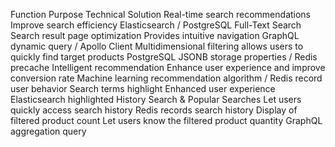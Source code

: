 Function Purpose Technical Solution
Real-time search recommendations Improve search efficiency Elasticsearch / PostgreSQL Full-Text
Search
Search result page optimization Provides intuitive navigation GraphQL dynamic query / Apollo Client
Multidimensional filtering allows users to quickly find target products PostgreSQL JSONB storage
properties / Redis precache
Intelligent recommendation Enhance user experience and improve conversion rate Machine learning
recommendation algorithm / Redis record user behavior
Search terms highlight Enhanced user experience Elasticsearch highlighted
History Search & Popular Searches Let users quickly access search history Redis records search
history
Display of filtered product count Let users know the filtered product quantity GraphQL aggregation
query